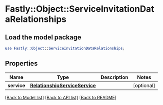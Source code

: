 # Fastly::Object::ServiceInvitationDataRelationships

## Load the model package
```perl
use Fastly::Object::ServiceInvitationDataRelationships;
```

## Properties
Name | Type | Description | Notes
------------ | ------------- | ------------- | -------------
**service** | [**RelationshipServiceService**](RelationshipServiceService.md) |  | [optional] 

[[Back to Model list]](../README.md#documentation-for-models) [[Back to API list]](../README.md#documentation-for-api-endpoints) [[Back to README]](../README.md)


